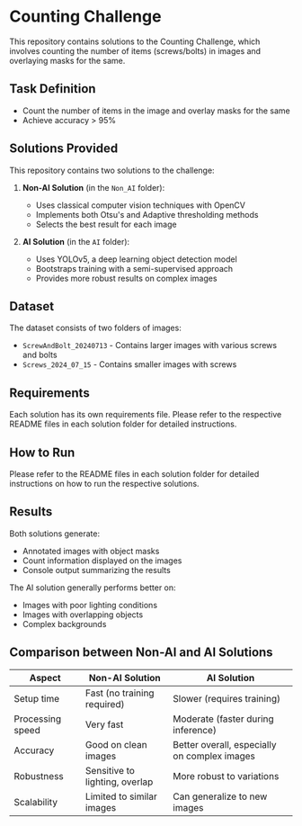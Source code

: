 # Counting Challenge

This repository contains solutions to the Counting Challenge, which involves counting the number of items (screws/bolts) in images and overlaying masks for the same.

## Task Definition

- Count the number of items in the image and overlay masks for the same
- Achieve accuracy > 95%

## Solutions Provided

This repository contains two solutions to the challenge:

1. **Non-AI Solution** (in the `Non_AI` folder):
   - Uses classical computer vision techniques with OpenCV
   - Implements both Otsu's and Adaptive thresholding methods
   - Selects the best result for each image

2. **AI Solution** (in the `AI` folder):
   - Uses YOLOv5, a deep learning object detection model
   - Bootstraps training with a semi-supervised approach
   - Provides more robust results on complex images

## Dataset

The dataset consists of two folders of images:
- `ScrewAndBolt_20240713` - Contains larger images with various screws and bolts
- `Screws_2024_07_15` - Contains smaller images with screws

## Requirements

Each solution has its own requirements file. Please refer to the respective README files in each solution folder for detailed instructions.

## How to Run

Please refer to the README files in each solution folder for detailed instructions on how to run the respective solutions.

## Results

Both solutions generate:
- Annotated images with object masks
- Count information displayed on the images
- Console output summarizing the results

The AI solution generally performs better on:
- Images with poor lighting conditions
- Images with overlapping objects
- Complex backgrounds

## Comparison between Non-AI and AI Solutions

| Aspect | Non-AI Solution | AI Solution |
|--------|----------------|-------------|
| Setup time | Fast (no training required) | Slower (requires training) |
| Processing speed | Very fast | Moderate (faster during inference) |
| Accuracy | Good on clean images | Better overall, especially on complex images |
| Robustness | Sensitive to lighting, overlap | More robust to variations |
| Scalability | Limited to similar images | Can generalize to new images | 